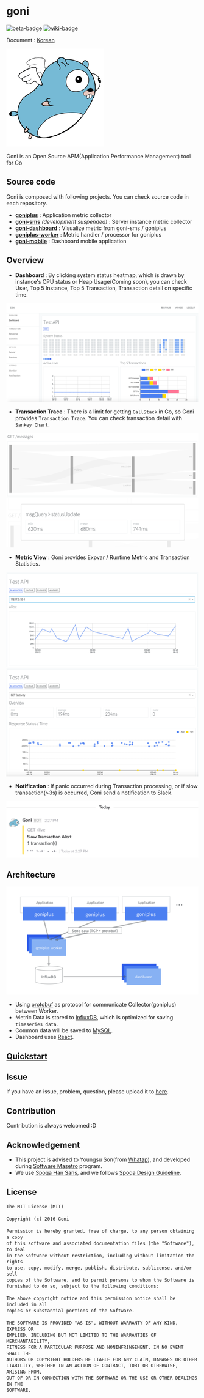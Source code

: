# goni
![beta-badge](https://img.shields.io/badge/release-beta-yellow.svg) [![wiki-badge](https://img.shields.io/badge/github-wiki-blue.svg)](https://github.com/monitflux/goni/wiki)

Document : [Korean](https://github.com/monitflux/goni/blob/master/README_ko.md)

![logo](./resource/logo.png)

Goni is an Open Source APM(Application Performance Management) tool for Go

## Source code

Goni is composed with following projects. You can check source code in each repository.
* [**goniplus**](https://github.com/monitflux/goniplus) : Application metric collector
* [**goni-sms**](https://github.com/monitflux/goni-sms) *(development suspended)* : Server instance metric collector
* [**goni-dashboard**](https://github.com/monitflux/goni-dashboard) : Visualize metric from goni-sms / goniplus
* [**goniplus-worker**](https://github.com/monitflux/goniplus-worker) : Metric handler / processor for goniplus
* [**goni-mobile**](https://github.com/monitflux/goni-mobile) : Dashboard mobile application

## Overview
- **Dashboard** : By clicking system status heatmap, which is drawn by instance's CPU status or Heap Usage(Coming soon), you can check User, Top 5 Instance, Top 5 Transaction, Transaction detail on specific time.

![overview-dashboard](./resource/overview-dashboard.png)

- **Transaction Trace** : There is a limit for getting `CallStack` in Go, so Goni provides `Transaction Trace`. You can check transaction detail with `Sankey Chart`.

![overview-transactiontrace-1](./resource/overview-transactiontrace-1.png)
![overview-transactiontrace-2](./resource/overview-transactiontrace-2.png)

- **Metric View** : Goni provides Expvar / Runtime Metric and Transaction Statistics.

![overview-metricview-1](./resource/overview-metricview-1.png)
![overview-metricview-2](./resource/overview-metricview-2.png)

- **Notification** : If panic occurred during Transaction processing, or if slow transaction(>3s) is occurred, Goni send a notification to Slack.

![overview-notification](./resource/overview-notification.png)

## Architecture
![overview-architecture](./resource/overview-architecture.png)
* Using [protobuf](https://github.com/google/protobuf) as protocol for communicate Collector(goniplus) between Worker.
* Metric Data is stored to [InfluxDB](https://influxdata.com/), which is optimized for saving `timeseries data`.
* Common data will be saved to [MySQL](https://www.mysql.com/).
* Dashboard uses [React](https://facebook.github.io/react/).


## [Quickstart](https://github.com/monitflux/goni/wiki/Quickstart)

## Issue
If you have an issue, problem, question, please upload it to [here](https://github.com/monitflux/goni/issues).

## Contribution
Contribution is always welcomed :D

## Acknowledgement

* This project is advised to Youngsu Son(from [Whatap](https://whatap.io)), and developed during [Software Masetro](http://swmaestro.kr) program.
* We use [Spoqa Han Sans](http://spoqa.github.io/spoqa-han-sans/), and we follows [Spoqa Design Guideline](http://bi.spoqa.com/color.html).

## License
```
The MIT License (MIT)

Copyright (c) 2016 Goni

Permission is hereby granted, free of charge, to any person obtaining a copy
of this software and associated documentation files (the "Software"), to deal
in the Software without restriction, including without limitation the rights
to use, copy, modify, merge, publish, distribute, sublicense, and/or sell
copies of the Software, and to permit persons to whom the Software is
furnished to do so, subject to the following conditions:

The above copyright notice and this permission notice shall be included in all
copies or substantial portions of the Software.

THE SOFTWARE IS PROVIDED "AS IS", WITHOUT WARRANTY OF ANY KIND, EXPRESS OR
IMPLIED, INCLUDING BUT NOT LIMITED TO THE WARRANTIES OF MERCHANTABILITY,
FITNESS FOR A PARTICULAR PURPOSE AND NONINFRINGEMENT. IN NO EVENT SHALL THE
AUTHORS OR COPYRIGHT HOLDERS BE LIABLE FOR ANY CLAIM, DAMAGES OR OTHER
LIABILITY, WHETHER IN AN ACTION OF CONTRACT, TORT OR OTHERWISE, ARISING FROM,
OUT OF OR IN CONNECTION WITH THE SOFTWARE OR THE USE OR OTHER DEALINGS IN THE
SOFTWARE.
```
